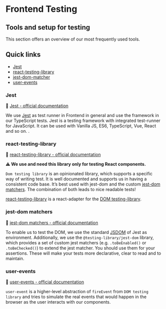 # Frontend Testing

## Tools and setup for testing

This section offers an overview of our most frequently used tools.

## Quick links

- [Jest](about:blank#jest)
- [react-testing-library](about:blank#react-testing-library)
- [jest-dom-matcher](about:blank#jest-dom-matchers)
- [user-events](about:blank#user-events)

### Jest

🔗 [Jest - official documentation](https://jestjs.io/docs/)

We use [Jest](hhttps://jestjs.io/docs/) as test runner in Frontend in general and use the framework in our TypeScript tests. Jest is a testing framework with integrated test-runner for JavaScript. It can be used with Vanilla JS, ES6, TypeScript, Vue, React and so on.
.

### react-testing-library

🔗 [react-testing-library - official documentation](https://testing-library.com/docs/intro)

**⚠️ We use and need this library only for testing React components.**

`Dom testing library` is an opinionated library, which supports a specific way of writing test. It is well documented and supports us in having a consistent code base. It’s best used with jest-dom and the custom [jest-dom matchers](https://github.com/testing-library/jest-dom#readme). The combination of both leads to nice readable tests!

[react-testing-library](https://testing-library.com/docs/react-testing-library/intro) is a react-adapter for the [DOM testing-library](https://testing-library.com/docs/). 

### jest-dom matchers

🔗 [jest-dom matchers - official documentation](https://github.com/testing-library/jest-dom#readme)

To enable us to test the DOM, we use the standard [JSDOM](https://github.com/jsdom/jsdom) of Jest as environment. Additionally, we use the `@testing-library/jest-dom` library, which provides a set of custom jest matchers (e.g. `.toBeEnabled()` or `.toBeChecked()`) to extend the jest matcher. You should use them for your assertions. These will make your tests more declarative, clear to read and to maintain.

### user-events

🔗 [user-events - official documentation](https://github.com/testing-library/user-event/)

`user-event` is a higher-level abstraction of `fireEvent` from `DOM testing library` and tries to simulate the real events that would happen in the browser as the user interacts with our components. 


